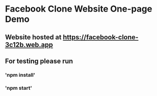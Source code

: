 # Facebook Clone Website One-page Demo

## Website hosted at https://facebook-clone-3c12b.web.app

## For testing please run
### 'npm install'
### 'npm start'
